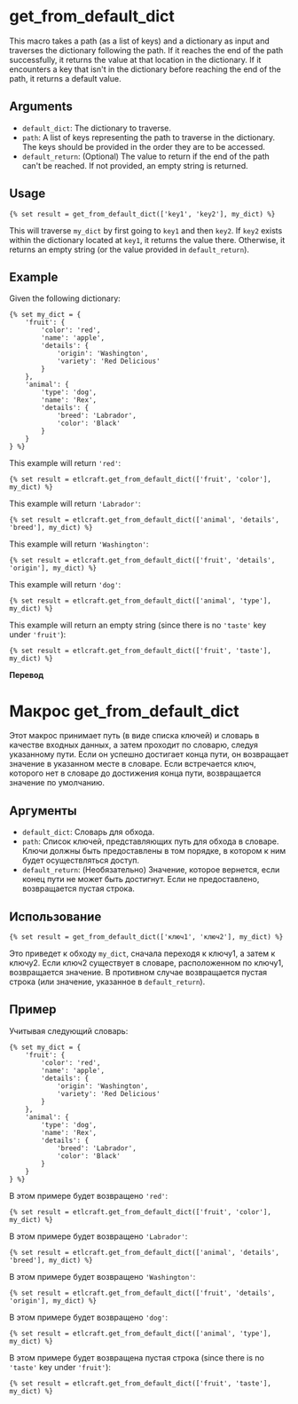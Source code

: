 # get_from_default_dict

This macro takes a path (as a list of keys) and a dictionary as input and traverses the dictionary following the path. If it reaches the end of the path successfully, it returns the value at that location in the dictionary. If it encounters a key that isn't in the dictionary before reaching the end of the path, it returns a default value.

## Arguments

- `default_dict`: The dictionary to traverse.
- `path`: A list of keys representing the path to traverse in the dictionary. The keys should be provided in the order they are to be accessed.
- `default_return`: (Optional) The value to return if the end of the path can't be reached. If not provided, an empty string is returned.

## Usage

```dbt
{% set result = get_from_default_dict(['key1', 'key2'], my_dict) %}
```

This will traverse `my_dict` by first going to `key1` and then `key2`. If `key2` exists within the dictionary located at `key1`, it returns the value there. Otherwise, it returns an empty string (or the value provided in `default_return`).

## Example

Given the following dictionary:

```dbt
{% set my_dict = {
    'fruit': {
        'color': 'red',
        'name': 'apple',
        'details': {
            'origin': 'Washington',
            'variety': 'Red Delicious'
        }
    },
    'animal': {
        'type': 'dog',
        'name': 'Rex',
        'details': {
            'breed': 'Labrador',
            'color': 'Black'
        }
    }
} %}
```

This example will return `'red'`:

```dbt
{% set result = etlcraft.get_from_default_dict(['fruit', 'color'], my_dict) %}
```

This example will return `'Labrador'`:

```dbt
{% set result = etlcraft.get_from_default_dict(['animal', 'details', 'breed'], my_dict) %}
```

This example will return `'Washington'`:

```dbt
{% set result = etlcraft.get_from_default_dict(['fruit', 'details', 'origin'], my_dict) %}
```

This example will return `'dog'`:

```dbt
{% set result = etlcraft.get_from_default_dict(['animal', 'type'], my_dict) %}
```

This example will return an empty string (since there is no `'taste'` key under `'fruit'`):

```dbt
{% set result = etlcraft.get_from_default_dict(['fruit', 'taste'], my_dict) %}
```

**Перевод**
 
# Макрос get_from_default_dict

Этот макрос принимает путь (в виде списка ключей) и словарь в качестве входных данных, а затем проходит по словарю, следуя указанному пути. Если он успешно достигает конца пути, он возвращает значение в указанном месте в словаре. Если встречается ключ, которого нет в словаре до достижения конца пути, возвращается значение по умолчанию.

## Аргументы

- `default_dict`: Словарь для обхода.
- `path`: Список ключей, представляющих путь для обхода в словаре. Ключи должны быть предоставлены в том порядке, в котором к ним будет осуществляться доступ.
- `default_return`: (Необязательно) Значение, которое вернется, если конец пути не может быть достигнут. Если не предоставлено, возвращается пустая строка.

## Использование

```dbt
{% set result = get_from_default_dict(['ключ1', 'ключ2'], my_dict) %}
```

Это приведет к обходу `my_dict`, сначала переходя к ключу1, а затем к ключу2. Если ключ2 существует в словаре, расположенном по ключу1, возвращается значение. В противном случае возвращается пустая строка (или значение, указанное в `default_return`).

## Пример

Учитывая следующий словарь:

```dbt
{% set my_dict = {
    'fruit': {
        'color': 'red',
        'name': 'apple',
        'details': {
            'origin': 'Washington',
            'variety': 'Red Delicious'
        }
    },
    'animal': {
        'type': 'dog',
        'name': 'Rex',
        'details': {
            'breed': 'Labrador',
            'color': 'Black'
        }
    }
} %}
```

В этом примере будет возвращено  `'red'`:

```dbt
{% set result = etlcraft.get_from_default_dict(['fruit', 'color'], my_dict) %}
```

В этом примере будет возвращено  `'Labrador'`:

```dbt
{% set result = etlcraft.get_from_default_dict(['animal', 'details', 'breed'], my_dict) %}
```

В этом примере будет возвращено  `'Washington'`:

```dbt
{% set result = etlcraft.get_from_default_dict(['fruit', 'details', 'origin'], my_dict) %}
```

В этом примере будет возвращено  `'dog'`:

```dbt
{% set result = etlcraft.get_from_default_dict(['animal', 'type'], my_dict) %}
```

В этом примере будет возвращена пустая строка (since there is no `'taste'` key under `'fruit'`):

```dbt
{% set result = etlcraft.get_from_default_dict(['fruit', 'taste'], my_dict) %}
```